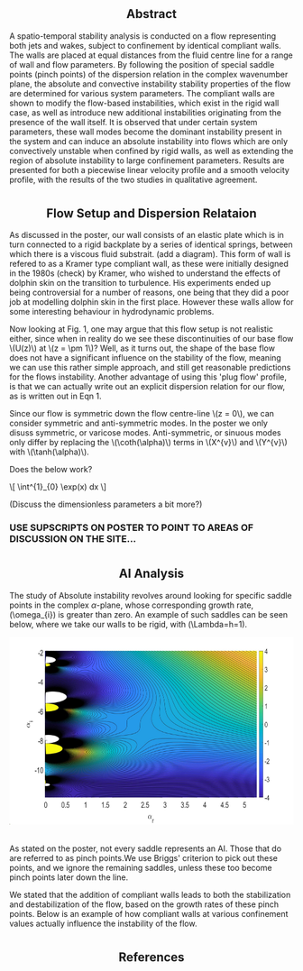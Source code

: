 <!-- <html> -->
<head>
<script type="text/javascript" id="MathJax-script" async
  src="https://cdn.jsdelivr.net/npm/mathjax@3/es5/tex-mml-chtml.js">
</script>
</head>

<body>
<h1> </h1>
<h2 style="text-align: center;"> Abstract </h2>
A spatio-temporal stability analysis is conducted on a flow representing both jets and wakes, subject to confinement by identical compliant walls. The walls are placed at equal distances from the fluid centre line for a range of wall and flow parameters. By following the position of special saddle points (pinch points) of the dispersion relation in the complex wavenumber plane, the absolute and convective instability stability properties of the flow are determined for various system parameters. The compliant walls are shown to modify the flow-based instabilities, which exist in the rigid wall case, as well as introduce new additional instabilities originating from the presence of the wall itself. It is observed that under certain system parameters, these wall modes become the dominant instability present in the system and can induce an absolute instability into flows which are only convectively unstable when confined by rigid walls, as well as extending the region of absolute instability to large confinement parameters. Results are presented for both a piecewise linear velocity profile and a smooth velocity profile, with the results of the two studies in qualitative agreement. 
<h1> </h1> 

<h2 style="text-align: center;"> Flow Setup and Dispersion Relataion </h2>

As discussed in the poster, our wall consists of an elastic plate which is in turn connected to a rigid backplate by a series of identical springs, between which there is a viscous fluid substrait. (add a diagram). This form of wall is refered to as a Kramer type compliant wall, as these were initially designed in the 1980s (check) by Kramer, who wished to understand the effects of dolphin skin on the transition to turbulence. His experiments ended up being controversial for a number of reasons, one being that they did a poor job at modelling dolphin skin in the first place. However these walls allow for some interesting behaviour in hydrodynamic problems. 

<p>Now looking at Fig. 1, one may argue that this flow setup is not realistic either, since when in reality do we see these discontinuities of our base flow \(U(z)\) at \(z = \pm 1\)? Well, as it turns out, the shape of the base flow does not have a significant influence on the stability of the flow, meaning we can use this rather simple approach, and still get reasonable predictions for the flows instability. Another advantage of using this 'plug flow' profile, is that we can actually write out an explicit dispersion relation for our flow, as is written out in Eqn 1.</p> 

<p>Since our flow is symmetric down the flow centre-line \(z = 0\), we can consider symmetric and anti-symmetric modes. In the poster we only disuss symmetric, or varicose modes. Anti-symmetric, or sinuous modes only differ by replacing the \(\coth(\alpha)\) terms in \(X^{v}\) and \(Y^{v}\) with \(\tanh(\alpha)\).</p>

Does the below work? 

<p> \[ \int^{1}_{0} \exp(x) dx \] </p>

(Discuss the dimensionless parameters a bit more?)
  
 ### USE SUPSCRIPTS ON POSTER TO POINT TO AREAS OF DISCUSSION ON THE SITE...  
<h1> </h1>
<h2 style="text-align: center;"> AI Analysis </h2>

The study of Absolute instability revolves around looking for specific saddle points in the complex $\alpha$-plane, whose corresponding growth rate, \(\omega_{i}\) is greater than zero. An example of such saddles can be seen below, where we take our walls to be rigid, with \(\Lambda=h=1\). 

<!-- [alt text](Merge_saddles.jpg) -->
<img class="center" src="Merge_saddles.jpg" alt="Pinch points in the complex wavenumber plane." width="textwidth" height="333">
<br> 
<br>
<!-- br is a line break  -->

As stated on the poster, not every saddle represents an AI. Those that do are referred to as pinch points.We use Briggs' criterion to pick out these points, and we ignore the remaining saddles, unless these too become pinch points later down the line. 

We stated that the addition of compliant walls leads to both the stabilization and destabilization of the flow, based on the growth rates of these pinch points. Below is an example of how compliant walls at various confinement values actually influence the instability of the flow.   

<h1> </h1>
<h2 style="text-align: center;"> References </h2>
<!-- a note on the nondimensionalisation  -->

</body>
<!-- </html> -->
